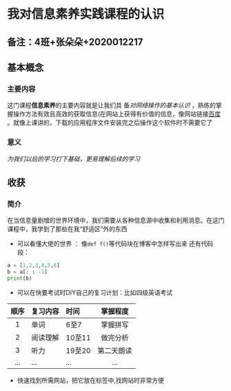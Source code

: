 # 我对信息素养实践课程的认识  
## 备注：4班+张朵朵+2020012217  
## 基本概念  
### 主要内容 

这门课程**信息素养**的主要内容就是让我们具 备*对网络操作的基本认识* ，熟练的掌握操作方法有效且高效的获取信息(在网站上获得有价值的信息，像网站链接[百度](https://www.baidu.com/    ) 。就像上课讲的，下载的应用程序文件安装完之后操作这个软件时不需要它了 

### 意义 

*为我们以后的学习打下基础，更易理解后续的学习*  

## 收获  
### 简介  
在当信息量剧增的世界环境中，我们需要从各种信息源中收集和利用消息。在这门课程中，我学到了那些在我“舒适区”外的东西
+ 可以看懂大佬的世界 ：
  像`def f()`等代码块在博客中怎样写出来
  还有代码段：
```python
a = [1,2,3,4,5,6]
b = a[: : -1]
print(b)
```
+ 可以在快要考试时DIY自己的复习计划：比如四级英语考试

| 顺序 | 复习内容 | 时间 | 掌握程度 |
| :-: | :- | :- | :-: |
| 1 | 单词 | 6至7 | 掌握拼写 |
| 2 | 阅读理解 | 10至11 | 做完分析 |
| 3 | 听力 | 19至20 | 第二天朗读 |
| ... | ... | ... | ... |

+ 快速找到所需网站，把它放在标签中,找网站时非常方便


